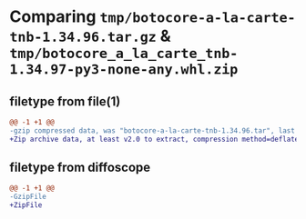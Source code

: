 # Comparing `tmp/botocore-a-la-carte-tnb-1.34.96.tar.gz` & `tmp/botocore_a_la_carte_tnb-1.34.97-py3-none-any.whl.zip`

## filetype from file(1)

```diff
@@ -1 +1 @@
-gzip compressed data, was "botocore-a-la-carte-tnb-1.34.96.tar", last modified: Thu May  2 01:01:36 2024, max compression
+Zip archive data, at least v2.0 to extract, compression method=deflate
```

## filetype from diffoscope

```diff
@@ -1 +1 @@
-GzipFile
+ZipFile
```

